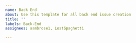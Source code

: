```yaml
---
name: Back End
about: Use this template for all back end issue creation
title: ''
labels: Back-End
assignees: aambrose1, LostSpaghetti

---
```



